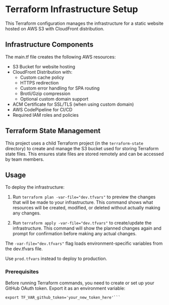 # Terraform Infrastructure Setup

This Terraform configuration manages the infrastructure for a static website hosted on AWS S3 with CloudFront distribution.

## Infrastructure Components

The main.tf file creates the following AWS resources:

- S3 Bucket for website hosting
- CloudFront Distribution with:
  - Custom cache policy
  - HTTPS redirection
  - Custom error handling for SPA routing
  - Brotli/Gzip compression
  - Optional custom domain support
- ACM Certificate for SSL/TLS (when using custom domain)
- AWS CodePipeline for CI/CD
- Required IAM roles and policies

## Terraform State Management

This project uses a child Terraform project (in the `terraform-state` directory) to create and manage the S3 bucket used for storing Terraform state files. This ensures state files are stored remotely and can be accessed by team members.

## Usage

To deploy the infrastructure:

1. Run `terraform plan -var-file="dev.tfvars"` to preview the changes that will be made to your infrastructure. This command shows what resources will be created, modified, or deleted without actually making any changes.

2. Run `terraform apply -var-file="dev.tfvars"` to create/update the infrastructure. This command will show the planned changes again and prompt for confirmation before making any actual changes.

The `-var-file="dev.tfvars"` flag loads environment-specific variables from the dev.tfvars file. 

Use `prod.tfvars` instead to deploy to production.

### Prerequisites

Before running Terraform commands, you need to create or set up your GitHub OAuth token. Export it as an environment variable:

```## On Linux/MacOS, set OAuth
export TF_VAR_github_token='your_new_token_here'```